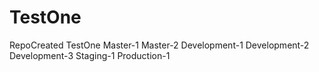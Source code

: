 # TestOne
RepoCreated TestOne
Master-1
Master-2
Development-1
Development-2
Development-3
Staging-1
Production-1


